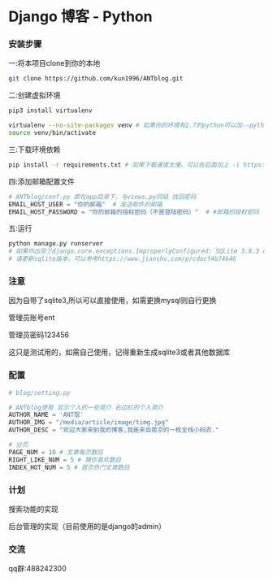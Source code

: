 # Django 博客 - Python

### 安装步骤

一:将本项目clone到你的本地
```bash
git clone https://github.com/kun1996/ANTblog.git
```
二:创建虚拟环境
```bash
pip3 install virtualenv

virtualenv --no-site-packages venv # 如果你的环境有2.7的python可以加--python=python3参数指定python版本
source venv/bin/activate
```
三:下载环境依赖
```bash
pip install -r requirements.txt # 如果下载速度太慢，可以在后面加上 -i https://pypi.doubanio.com/simple/
```
四:添加邮箱配置文件
```python
# ANTblog/conf.py 即在app目录下，与views.py同级 找回密码
EMAIL_HOST_USER = "你的邮箱"  # 发送邮件的邮箱
EMAIL_HOST_PASSWORD = "你的邮箱的授权密码（不是登陆密码）"  # #邮箱的授权密码
```
五:运行
```bash
python manage.py runserver
# 如果你出现了django.core.exceptions.ImproperlyConfigured: SQLite 3.8.3 or later is required (found 3.7.17).错误
# 请更新sqlite版本，可以参考https://www.jianshu.com/p/cdacf4b74646
```
### 注意
因为自带了sqlite3,所以可以直接使用，如需更换mysql则自行更换

管理员账号ent

管理员密码123456

这只是测试用的，如需自己使用，记得重新生成sqlite3或者其他数据库

### 配置
```python
# blog/setting.py

# ANTblog使用 显示个人的一些简介 右边栏的个人简介
AUTHOR_NAME = 'ANT锟'
AUTHOR_IMG = "/media/article/image/timg.jpg"
AUTHOR_DESC = "欢迎大家来到我的博客,我是来自南京的一枚全栈小码农."

# 分页
PAGE_NUM = 10 # 文章每页数目
RIGHT_LIKE_NUM = 5 # 猜你喜欢数目
INDEX_HOT_NUM = 5 # 首页热门文章数目
```

### 计划
搜索功能的实现

后台管理的实现（目前使用的是django的admin）

### 交流
qq群:488242300

